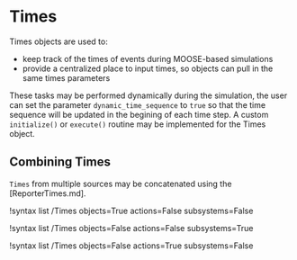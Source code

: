 # Times

Times objects are used to:

- keep track of the times of events during MOOSE-based simulations
- provide a centralized place to input times, so objects can pull in the same times parameters

These tasks may be performed dynamically during the simulation, the user can set the parameter `dynamic_time_sequence` to `true` so that the time sequence will be updated in the begining of each time step. A custom
`initialize()` or `execute()` routine may be implemented for the Times object.

## Combining Times

`Times` from multiple sources may be concatenated using the [ReporterTimes.md].

!syntax list /Times objects=True actions=False subsystems=False

!syntax list /Times objects=False actions=False subsystems=True

!syntax list /Times objects=False actions=True subsystems=False
